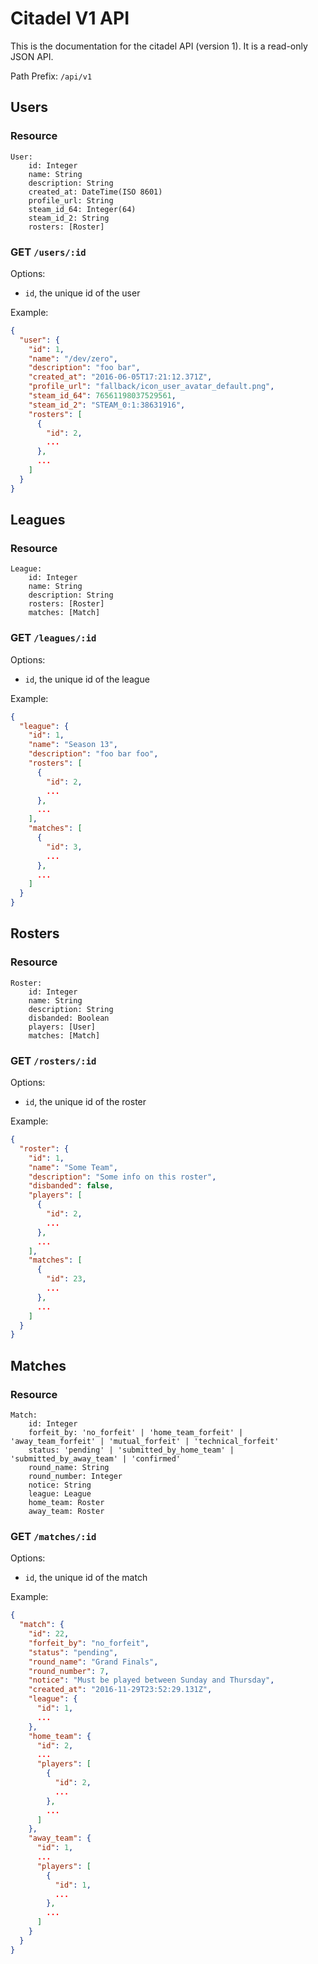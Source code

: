 # Citadel V1 API

This is the documentation for the citadel API (version 1). It is a read-only JSON API.

Path Prefix: `/api/v1`

## Users

### Resource

```
User:
    id: Integer
    name: String
    description: String
    created_at: DateTime(ISO 8601)
    profile_url: String
    steam_id_64: Integer(64)
    steam_id_2: String
    rosters: [Roster]

```

### GET `/users/:id`

Options:
- `id`, the unique id of the user

Example:
```json
{
  "user": {
    "id": 1,
    "name": "/dev/zero",
    "description": "foo bar",
    "created_at": "2016-06-05T17:21:12.371Z",
    "profile_url": "fallback/icon_user_avatar_default.png",
    "steam_id_64": 76561198037529561,
    "steam_id_2": "STEAM_0:1:38631916",
    "rosters": [
      {
        "id": 2,
        ...
      },
      ...
    ]
  }
}
```

## Leagues

### Resource

```
League:
    id: Integer
    name: String
    description: String
    rosters: [Roster]
    matches: [Match]
```

### GET `/leagues/:id`

Options:
- `id`, the unique id of the league

Example:
```json
{
  "league": {
    "id": 1,
    "name": "Season 13",
    "description": "foo bar foo",
    "rosters": [
      {
        "id": 2,
        ...
      },
      ...
    ],
    "matches": [
      {
        "id": 3,
        ...
      },
      ...
    ]
  }
}
```

## Rosters

### Resource

```
Roster:
    id: Integer
    name: String
    description: String
    disbanded: Boolean
    players: [User]
    matches: [Match]
```

### GET `/rosters/:id`

Options:
- `id`, the unique id of the roster

Example:
```json
{
  "roster": {
    "id": 1,
    "name": "Some Team",
    "description": "Some info on this roster",
    "disbanded": false,
    "players": [
      {
        "id": 2,
        ...
      },
      ...
    ],
    "matches": [
      {
        "id": 23,
        ...
      },
      ...
    ]
  }
}
```

## Matches

### Resource

```
Match:
    id: Integer
    forfeit_by: 'no_forfeit' | 'home_team_forfeit' | 'away_team_forfeit' | 'mutual_forfeit' | 'technical_forfeit'
    status: 'pending' | 'submitted_by_home_team' | 'submitted_by_away_team' | 'confirmed'
    round_name: String
    round_number: Integer
    notice: String
    league: League
    home_team: Roster
    away_team: Roster
```

### GET `/matches/:id`

Options:
- `id`, the unique id of the match

Example:
```json
{
  "match": {
    "id": 22,
    "forfeit_by": "no_forfeit",
    "status": "pending",
    "round_name": "Grand Finals",
    "round_number": 7,
    "notice": "Must be played between Sunday and Thursday",
    "created_at": "2016-11-29T23:52:29.131Z",
    "league": {
      "id": 1,
      ...
    },
    "home_team": {
      "id": 2,
      ...
      "players": [
        {
          "id": 2,
          ...
        },
        ...
      ]
    },
    "away_team": {
      "id": 1,
      ...
      "players": [
        {
          "id": 1,
          ...
        },
        ...
      ]
    }
  }
}
```
